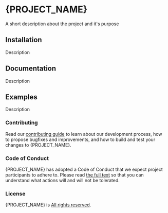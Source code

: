 # {PROJECT_NAME}

A short description about the project and it's purpose

## Installation

Description

## Documentation

Description

## Examples

Description

### Contributing

Read our [contributing guide](./CONTRIBUTING.md) to learn about our development process, how to propose bugfixes and improvements, and how to build and test your changes to {PROJECT_NAME}.

### Code of Conduct

{PROJECT_NAME} has adopted a Code of Conduct that we expect project participants to adhere to. Please read [the full text](./CODE_OF_CONDUCT.md) so that you can understand what actions will and will not be tolerated.

### License

{PROJECT_NAME} is [All rights reserved](./LICENSE).